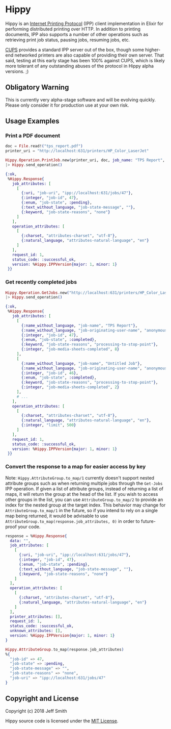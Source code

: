 # Hippy

Hippy is an [Internet Printing Protocol](https://en.wikipedia.org/wiki/Internet_Printing_Protocol)  (IPP) client implementation in Elixir for performing distributed printing over HTTP.  In addition to printing documents, IPP also supports a number of other operations such as retrieving print job status, pausing jobs, resuming jobs, etc.

[CUPS](https://en.wikipedia.org/wiki/CUPS) provides a standard IPP server out of the box, though some higher-end networked printers are also capable of providing their own server.  That said, testing at this early stage has been 100% against CUPS, which is likely more tolerant of any outstanding abuses of the protocol in Hippy alpha versions. ;)

## Obligatory Warning
This is currently very alpha-stage software and will be evolving quickly.  Please only consider it for production use at your own risk.

## Usage Examples

### Print a PDF document
```elixir
doc = File.read!("tps_report.pdf") 
printer_uri = "http://localhost:631/printers/HP_Color_LaserJet"

Hippy.Operation.PrintJob.new(printer_uri, doc, job_name: "TPS Report", orientation: Hippy.Protocol.Orientation.portrait())
|> Hippy.send_operation()

{:ok,
 %Hippy.Response{
   job_attributes: [
     [
       {:uri, "job-uri", "ipp://localhost:631/jobs/47"},
       {:integer, "job-id", 47},
       {:enum, "job-state", :pending},
       {:text_without_language, "job-state-message", ""},
       {:keyword, "job-state-reasons", "none"}
     ]
   ],
   operation_attributes: [
     [
       {:charset, "attributes-charset", "utf-8"}, 
       {:natural_language, "attributes-natural-language", "en"}
     ]
   ],
   request_id: 1,
   status_code: :successful_ok,
   version: %Hippy.IPPVersion{major: 1, minor: 1}
 }}
```
### Get recently completed jobs
```elixir
Hippy.Operation.GetJobs.new("http://localhost:631/printers/HP_Color_LaserJet")
|> Hippy.send_operation()

{:ok,
 %Hippy.Response{
   job_attributes: [
     [
       {:name_without_language, "job-name", "TPS Report"},
       {:name_without_language, "job-originating-user-name", "anonymous"},
       {:integer, "job-id", 47},
       {:enum, "job-state", :completed},
       {:keyword, "job-state-reasons", "processing-to-stop-point"},
       {:integer, "job-media-sheets-completed", 8}
     ],
     [
       {:name_without_language, "job-name", "Untitled Job"},
       {:name_without_language, "job-originating-user-name", "anonymous"},
       {:integer, "job-id", 46},
       {:enum, "job-state", :completed},
       {:keyword, "job-state-reasons", "processing-to-stop-point"},
       {:integer, "job-media-sheets-completed", 2}
     ],
     # ...
   ],
   operation_attributes: [
     [
       {:charset, "attributes-charset", "utf-8"},
       {:natural_language, "attributes-natural-language", "en"},
       {:integer, "limit", 500}
     ]
   ],
   request_id: 1,
   status_code: :successful_ok,
   version: %Hippy.IPPVersion{major: 1, minor: 1}
 }}
```

### Convert the response to a map for easier access by key

Note: `Hippy.AttributeGroup.to_map/1` currently doesn't support nested attribute groups such as when returning multiple jobs through the `Get-Jobs` IPP operation.  If given a list of attribute groups, instead of returning a list of maps, it will return the group at the head of the list.  If you wish to access other groups in the list, you can use `AttributeGroup.to_map/2` to provide an index for the nested group at the target index.  This behavior may change for `AttributeGroup.to_map/1` in the future, so if you intend to rely on a single map being returned, it would be advisable to use `AttributeGroup.to_map(response.job_attributes, 0)` in order to future-proof your code.

```elixir
response = %Hippy.Response{
  data: "",
  job_attributes: [
    [
      {:uri, "job-uri", "ipp://localhost:631/jobs/47"},
      {:integer, "job-id", 47},
      {:enum, "job-state", :pending},
      {:text_without_language, "job-state-message", ""},
      {:keyword, "job-state-reasons", "none"}
    ]
  ],
  operation_attributes: [
    [
      {:charset, "attributes-charset", "utf-8"},
      {:natural_language, "attributes-natural-language", "en"}
    ]
  ],
  printer_attributes: [],
  request_id: 1,
  status_code: :successful_ok,
  unknown_attributes: [],
  version: %Hippy.IPPVersion{major: 1, minor: 1}
}

Hippy.AttributeGroup.to_map(response.job_attributes)
%{
  "job-id" => 47,
  "job-state" => :pending,
  "job-state-message" => "",
  "job-state-reasons" => "none",
  "job-uri" => "ipp://localhost:631/jobs/47"
}
```

## Copyright and License

Copyright (c) 2018 Jeff Smith

Hippy source code is licensed under the [MIT License].

[//]: #
[MIT License]: <https://github.com/electricshaman/hippy/blob/master/LICENSE>
